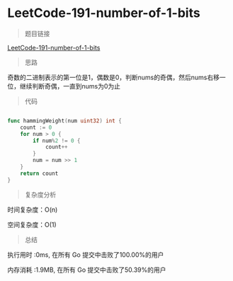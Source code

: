 # LeetCode-191-number-of-1-bits
>题目链接

[LeetCode-191-number-of-1-bits](https://leetcode-cn.com/problems/number-of-1-bits/)

>思路

奇数的二进制表示的第一位是1，偶数是0，判断nums的奇偶，然后nums右移一位，继续判断奇偶，一直到nums为0为止

>代码

```go

func hammingWeight(num uint32) int {
    count := 0
    for num > 0 {
        if num%2 != 0 {
            count++
        }
        num = num >> 1
    }
    return count
}

```

>复杂度分析

时间复杂度：O(n)

空间复杂度：O(1)

>总结

执行用时 :0ms, 在所有 Go 提交中击败了100.00%的用户
 
内存消耗 :1.9MB, 在所有 Go 提交中击败了50.39%的用户

